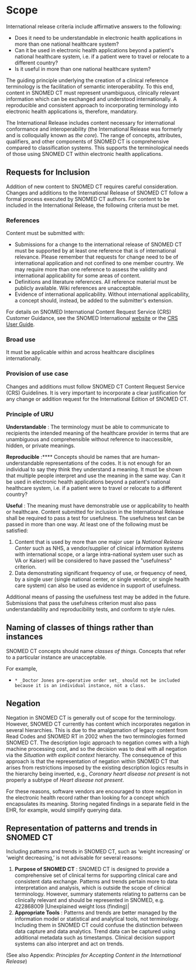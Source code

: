 # Scope

International release criteria include affirmative answers to the following:

  * Does it need to be understandable in electronic health applications in more than one national healthcare system?
  * Can it be used in electronic health applications beyond a patient's national healthcare system, i.e. if a patient were to travel or relocate to a different country?
  * Is it useful in more than one national healthcare system?

The guiding principle underlying the creation of a clinical reference terminology is the facilitation of semantic interoperability. To this end, content in SNOMED CT must represent unambiguous, clinically relevant information which can be exchanged and understood internationally. A reproducible and consistent approach to incorporating terminology into electronic health applications is, therefore, mandatory.

The International Release includes content necessary for international conformance and interoperability (the International Release was formerly and is colloquially known as _the core_). The range of concepts, attributes, qualifiers, and other components of SNOMED CT is comprehensive compared to classification systems. This supports the terminological needs of those using SNOMED CT within electronic health applications.

## Requests for Inclusion

Addition of new content to SNOMED CT requires careful consideration. Changes and additions to the International Release of SNOMED CT follow a formal process executed by SNOMED CT authors. For content to be included in the International Release, the following criteria must be met.

### References

Content must be submitted with:

  * Submissions for a change to the international release of SNOMED CT must be supported by at least one reference that is of international relevance. Please remember that requests for change need to be of international application and not confined to one member country. We may require more than one reference to assess the validity and international applicability for some areas of content.
  * Definitions and literature references. All reference material must be publicly available. Wiki references are unacceptable.
  * Evidence of international applicability. Without international applicability, a concept should, instead, be added to the submitter's extension.

For details on SNOMED International Content Request Service (CRS) Customer Guidance, see the SNOMED International [website](https://www.snomed.org/change-or-add) or the [CRS User Guide](https://prod-confluence.ihtsdotools.org/display/SCTCR/CRS+User+Guide). 

### Broad use

It must be applicable within and across healthcare disciplines internationally.

### Provision of use case

Changes and additions must follow SNOMED CT Content Request Service (CRS) Guidelines. It is very important to incorporate a clear justification for any change or addition request for the International Edition of SNOMED CT.

### Principle of URU

**Understandable** : The terminology must be able to communicate to recipients the intended meaning of the healthcare provider in terms that are unambiguous and comprehensible without reference to inaccessible, hidden, or private meanings. 

**Reproducible** :**** Concepts should be names that are human-understandable representations of the codes. It is not enough for an individual to say they think they understand a meaning. It must be shown that multiple people interpret and use the meaning in the same way. Can it be used in electronic health applications beyond a patient's national healthcare system, i.e. if a patient were to travel or relocate to a different country?

**Useful** : The meaning must have demonstrable use or applicability to health or healthcare. Content submitted for inclusion in the International Release shall be required to pass a test for usefulness. The usefulness test can be passed in more than one way. At least one of the following must be satisfied:

  1. Content that is used by more than one major user (a  _National Release Center_ such as NHS, a vendor/supplier of clinical information systems with international scope, or a large intra-national system user such as VA or Kaiser) will be considered to have passed the "usefulness" criterion.
  2. Data demonstrating significant frequency of use, or frequency of need, by a single user (single national center, or single vendor, or single health care system) can also be used as evidence in support of usefulness.

Additional means of passing the usefulness test may be added in the future. Submissions that pass the usefulness criterion must also pass understandability and reproducibility tests, and conform to style rules.

## Naming of classes of things rather than instances

SNOMED CT concepts should name _classes of things_. Concepts that refer to a particular instance are unacceptable.

For example, 

  *     * _Doctor Jones pre-operative order set_ should not be included because it is an individual instance, not a class.

## Negation

Negation in SNOMED CT is generally out of scope for the terminology. However, SNOMED CT currently has content which incorporates negation in several hierarchies. This is due to the amalgamation of legacy content from Read Codes and SNOMED RT in 2002 when the two terminologies formed SNOMED CT. The description logic approach to negation comes with a high machine processing cost, and so the decision was to deal with all negation via the _Situation with explicit context_ hierarchy. The consequence of this approach is that the representation of negation within SNOMED CT that arises from restrictions imposed by the existing description logics results in the hierarchy being inverted, e.g., _Coronary heart disease not present_ is not properly a subtype of _Heart disease not present_. 

For these reasons, software vendors are encouraged to store negation in the electronic health record rather than looking for a concept which encapsulates its meaning. Storing negated findings in a separate field in the EHR, for example, would simplify querying data. 

## Representation of patterns and trends in SNOMED CT

Including patterns and trends in SNOMED CT, such as ‘weight increasing’ or ‘weight decreasing,’ is not advisable for several reasons:

  1. **Purpose of SNOMED CT** : SNOMED CT is designed to provide a comprehensive set of clinical terms for supporting clinical care and consistent data exchange. Patterns and trends pertain more to data interpretation and analysis, which is outside the scope of clinical terminology. However, summary statements relating to patterns can be clinically relevant and should be represented in SNOMED, e.g. 422868009 |Unexplained weight loss (finding)|
  2. **Appropriate Tools** : Patterns and trends are better managed by the information model or statistical and analytical tools, not terminology. Including them in SNOMED CT could confuse the distinction between data capture and data analytics. Trend data can be captured using additional metadata such as timestamps. Clinical decision support systems can also interpret and act on trends.

(See also Appendix: _Principles for Accepting Content in the International Release_)
